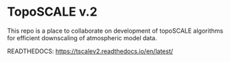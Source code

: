 # TopoSCALE v.2

This repo is a place to collaborate on development of topoSCALE algorithms for efficient downscaling of atmospheric model data.

READTHEDOCS: https://tscalev2.readthedocs.io/en/latest/

